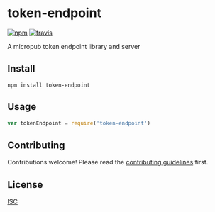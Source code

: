 # token-endpoint

[![npm][npm-image]][npm-url]
[![travis][travis-image]][travis-url]

[npm-image]: https://img.shields.io/npm/v/token-endpoint.svg?style=flat-square
[npm-url]: https://www.npmjs.com/package/token-endpoint
[travis-image]: https://img.shields.io/travis/bcomnes/token-endpoint.svg?style=flat-square
[travis-url]: https://travis-ci.org/bcomnes/token-endpoint

A micropub token endpoint library and server

## Install

```
npm install token-endpoint
```

## Usage

```js
var tokenEndpoint = require('token-endpoint')
```

## Contributing

Contributions welcome! Please read the [contributing guidelines](CONTRIBUTING.md) first.

## License

[ISC](LICENSE.md)
